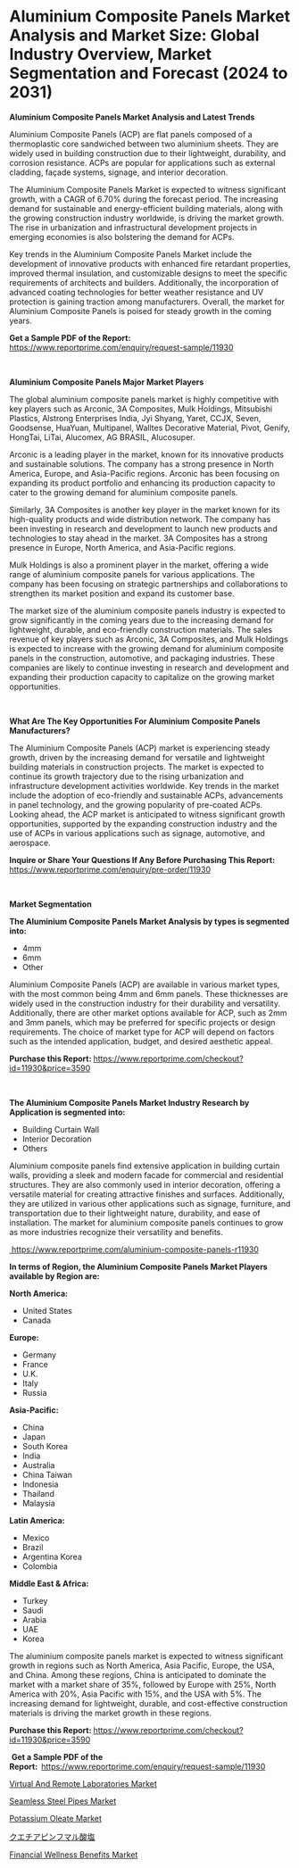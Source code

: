 <p><h1>Aluminium Composite Panels Market Analysis and Market Size: Global Industry Overview, Market Segmentation and Forecast (2024 to 2031)</h1></p><p><strong>Aluminium Composite Panels Market Analysis and Latest Trends</strong></p>
<p><p>Aluminium Composite Panels (ACP) are flat panels composed of a thermoplastic core sandwiched between two aluminium sheets. They are widely used in building construction due to their lightweight, durability, and corrosion resistance. ACPs are popular for applications such as external cladding, façade systems, signage, and interior decoration.</p><p>The Aluminium Composite Panels Market is expected to witness significant growth, with a CAGR of 6.70% during the forecast period. The increasing demand for sustainable and energy-efficient building materials, along with the growing construction industry worldwide, is driving the market growth. The rise in urbanization and infrastructural development projects in emerging economies is also bolstering the demand for ACPs.</p><p>Key trends in the Aluminium Composite Panels Market include the development of innovative products with enhanced fire retardant properties, improved thermal insulation, and customizable designs to meet the specific requirements of architects and builders. Additionally, the incorporation of advanced coating technologies for better weather resistance and UV protection is gaining traction among manufacturers. Overall, the market for Aluminium Composite Panels is poised for steady growth in the coming years.</p></p>
<p><strong>Get a Sample PDF of the Report:&nbsp;</strong> <a href="https://www.reportprime.com/enquiry/request-sample/11930">https://www.reportprime.com/enquiry/request-sample/11930</a></p>
<p>&nbsp;</p>
<p><strong>Aluminium Composite Panels Major Market Players</strong></p>
<p><p>The global aluminium composite panels market is highly competitive with key players such as Arconic, 3A Composites, Mulk Holdings, Mitsubishi Plastics, Alstrong Enterprises India, Jyi Shyang, Yaret, CCJX, Seven, Goodsense, HuaYuan, Multipanel, Walltes Decorative Material, Pivot, Genify, HongTai, LiTai, Alucomex, AG BRASIL, Alucosuper. </p><p>Arconic is a leading player in the market, known for its innovative products and sustainable solutions. The company has a strong presence in North America, Europe, and Asia-Pacific regions. Arconic has been focusing on expanding its product portfolio and enhancing its production capacity to cater to the growing demand for aluminium composite panels.</p><p>Similarly, 3A Composites is another key player in the market known for its high-quality products and wide distribution network. The company has been investing in research and development to launch new products and technologies to stay ahead in the market. 3A Composites has a strong presence in Europe, North America, and Asia-Pacific regions.</p><p>Mulk Holdings is also a prominent player in the market, offering a wide range of aluminium composite panels for various applications. The company has been focusing on strategic partnerships and collaborations to strengthen its market position and expand its customer base.</p><p>The market size of the aluminium composite panels industry is expected to grow significantly in the coming years due to the increasing demand for lightweight, durable, and eco-friendly construction materials. The sales revenue of key players such as Arconic, 3A Composites, and Mulk Holdings is expected to increase with the growing demand for aluminium composite panels in the construction, automotive, and packaging industries. These companies are likely to continue investing in research and development and expanding their production capacity to capitalize on the growing market opportunities.</p></p>
<p>&nbsp;</p>
<p><strong>What Are The Key Opportunities For Aluminium Composite Panels Manufacturers?</strong></p>
<p><p>The Aluminium Composite Panels (ACP) market is experiencing steady growth, driven by the increasing demand for versatile and lightweight building materials in construction projects. The market is expected to continue its growth trajectory due to the rising urbanization and infrastructure development activities worldwide. Key trends in the market include the adoption of eco-friendly and sustainable ACPs, advancements in panel technology, and the growing popularity of pre-coated ACPs. Looking ahead, the ACP market is anticipated to witness significant growth opportunities, supported by the expanding construction industry and the use of ACPs in various applications such as signage, automotive, and aerospace.</p></p>
<p><strong>Inquire or Share Your Questions If Any Before Purchasing This Report:</strong> <a href="https://www.reportprime.com/enquiry/pre-order/11930">https://www.reportprime.com/enquiry/pre-order/11930</a></p>
<p>&nbsp;</p>
<p><strong>Market Segmentation</strong></p>
<p><strong>The Aluminium Composite Panels Market Analysis by types is segmented into:</strong></p>
<p><ul><li>4mm</li><li>6mm</li><li>Other</li></ul></p>
<p><p>Aluminium Composite Panels (ACP) are available in various market types, with the most common being 4mm and 6mm panels. These thicknesses are widely used in the construction industry for their durability and versatility. Additionally, there are other market options available for ACP, such as 2mm and 3mm panels, which may be preferred for specific projects or design requirements. The choice of market type for ACP will depend on factors such as the intended application, budget, and desired aesthetic appeal.</p></p>
<p><strong>Purchase this Report:&nbsp;</strong><a href="https://www.reportprime.com/checkout?id=11930&price=3590">https://www.reportprime.com/checkout?id=11930&price=3590</a></p>
<p>&nbsp;</p>
<p><strong>The Aluminium Composite Panels Market Industry Research by Application is segmented into:</strong></p>
<p><ul><li>Building Curtain Wall</li><li>Interior Decoration</li><li>Others</li></ul></p>
<p><p>Aluminium composite panels find extensive application in building curtain walls, providing a sleek and modern facade for commercial and residential structures. They are also commonly used in interior decoration, offering a versatile material for creating attractive finishes and surfaces. Additionally, they are utilized in various other applications such as signage, furniture, and transportation due to their lightweight nature, durability, and ease of installation. The market for aluminium composite panels continues to grow as more industries recognize their versatility and benefits.</p></p>
<p><a href="https://www.reportprime.com/aluminium-composite-panels-r11930">&nbsp;https://www.reportprime.com/aluminium-composite-panels-r11930</a></p>
<p><strong>In terms of Region, the Aluminium Composite Panels Market Players available by Region are:</strong></p>
<p>
    <p> <strong> North America: </strong>
        <ul>
            <li>United States</li>
            <li>Canada</li>
        </ul>
        </p> 
    <p> <strong> Europe: </strong>
        <ul>
            <li>Germany</li>
            <li>France</li>
            <li>U.K.</li>
            <li>Italy</li>
            <li>Russia</li>
        </ul>
        </p> 
    <p> <strong> Asia-Pacific: </strong>
        <ul>
            <li>China</li>
            <li>Japan</li>
            <li>South Korea</li>
            <li>India</li>
            <li>Australia</li>
            <li>China Taiwan</li>
            <li>Indonesia</li>
            <li>Thailand</li>
            <li>Malaysia</li>
        </ul>
        </p> 
    <p> <strong> Latin America: </strong>
        <ul>
            <li>Mexico</li>
            <li>Brazil</li>
            <li>Argentina Korea</li>
            <li>Colombia</li>
        </ul>
        </p> 
    <p> <strong> Middle East & Africa: </strong>
        <ul>
            <li>Turkey</li>
            <li>Saudi</li>
            <li>Arabia</li>
            <li>UAE</li>
            <li>Korea</li>
        </ul>
    </p>
    </p>
<p><p>The aluminium composite panels market is expected to witness significant growth in regions such as North America, Asia Pacific, Europe, the USA, and China. Among these regions, China is anticipated to dominate the market with a market share of 35%, followed by Europe with 25%, North America with 20%, Asia Pacific with 15%, and the USA with 5%. The increasing demand for lightweight, durable, and cost-effective construction materials is driving the market growth in these regions.</p></p>
<p><strong>Purchase this Report: </strong><a href="https://www.reportprime.com/checkout?id=11930&price=3590">https://www.reportprime.com/checkout?id=11930&price=3590</a></p>
<p>&nbsp;<strong>Get a Sample PDF of the Report:&nbsp;&nbsp;</strong><a href="https://www.reportprime.com/enquiry/request-sample/11930">https://www.reportprime.com/enquiry/request-sample/11930</a></p>
<p><strong></strong></p>
<p><p><a href="https://www.linkedin.com/pulse/virtual-remote-laboratories-market-segmentation-geographical-regions-e5fhc">Virtual And Remote Laboratories Market</a></p><p><a href="https://github.com/markusgodoy/Market-Research-Report-List-4/blob/main/seamless-steel-pipes-market.md">Seamless Steel Pipes Market</a></p><p><a href="https://github.com/luckyshygirl/Market-Research-Report-List-5/blob/main/potassium-oleate-market.md">Potassium Oleate Market</a></p><p><a href="https://medium.com/@jack3lambert/%E3%82%B0%E3%83%AD%E3%83%BC%E3%83%90%E3%83%AB%E3%82%AF%E3%82%A8%E3%83%81%E3%82%A2%E3%83%94%E3%83%B3%E3%83%95%E3%83%9E%E3%83%AB%E9%85%B8%E5%A1%A9%E5%B8%82%E5%A0%B4%E3%81%AE%E8%A6%8F%E6%A8%A1%E3%81%AF-%E6%A5%AD%E7%95%8C%E3%81%AE%E4%BA%88%E6%B8%AC%E3%81%AB%E3%82%88%E3%82%8B%E3%81%A8-2024%E5%B9%B4%E3%81%8B%E3%82%892031%E5%B9%B4%E3%81%BE%E3%81%A7%E3%81%AE%E9%96%93%E3%81%AB%E5%B9%B4%E5%B9%B3%E5%9D%87%E6%88%90%E9%95%B7%E7%8E%87-cagr-11-9-%E3%82%92%E7%B5%8C%E9%A8%93%E3%81%99%E3%82%8B%E8%A6%8B%E8%BE%BC%E3%81%BF%E3%81%A7%E3%81%99-cd0ecfacbcd8">クエチアピンフマル酸塩</a></p><p><a href="https://issuu.com/reportprime-2/docs/financial-wellness-benefits-market-size-2030.pptx">Financial Wellness Benefits Market</a></p></p>